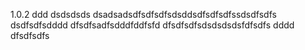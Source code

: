 1.0.2
ddd
dsdsdsds
dsadsadsdfsdfsdfsdsddsdfsdfsdfssdsdfsdfs
dsdfsdfsdddd
dfsdfsadfsdddfddfsfd
dfsdfsdfsdsdsdsdsfdfsdfs
dddd
dfsdfsdfs
